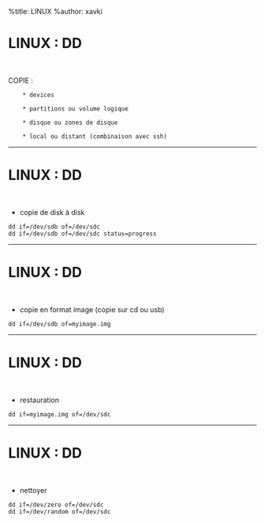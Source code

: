 %title: LINUX
%author: xavki


# LINUX : DD 

<br>

COPIE :

		* devices

		* partitions ou volume logique

		* disque ou zones de disque

		* local ou distant (combinaison avec ssh)

-------------------------------------

# LINUX : DD 

<br>

* copie de disk à disk

```
dd if=/dev/sdb of=/dev/sdc
dd if=/dev/sdb of=/dev/sdc status=progress
```

-------------------------------------

# LINUX : DD 

<br>

* copie en format image (copie sur cd ou usb)

```
dd if=/dev/sdb of=myimage.img
```

-------------------------------------

# LINUX : DD 

<br>

* restauration

```
dd if=myimage.img of=/dev/sdc
```

-------------------------------------

# LINUX : DD 

<br>

* nettoyer

```
dd if=/dev/zero of=/dev/sdc
dd if=/dev/random of=/dev/sdc
```
